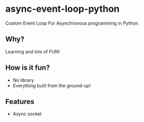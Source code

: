# async-event-loop-python

Custom Event Loop For Asynchronous programming in Python.

## Why?

Learning and lots of FUN!

## How is it fun?

- No library
- Everything built from the ground-up!

## Features

- Async socket